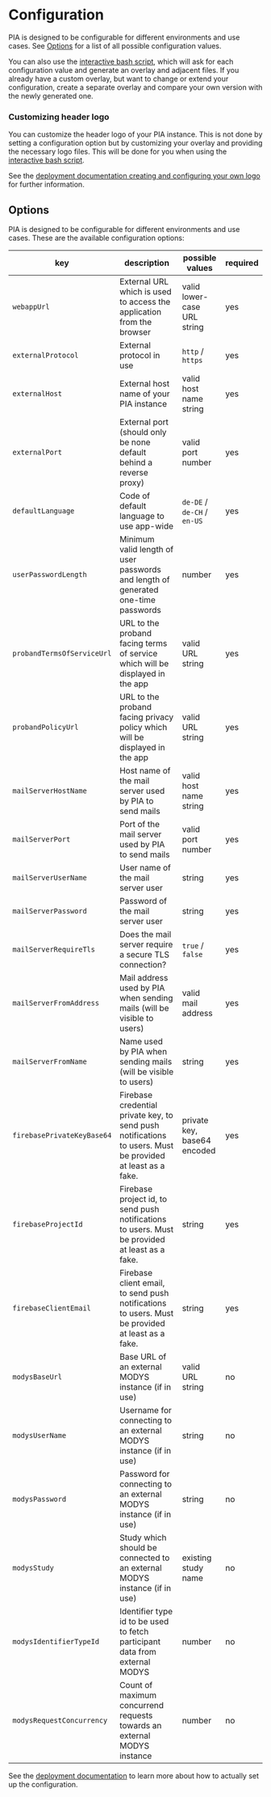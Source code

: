 # Configuration

PIA is designed to be configurable for different environments and use cases. See [Options](#options) for a list of all
possible configuration values.

You can also use the [interactive bash script](deployment.md#preparation), which will ask for each configuration value and
generate an overlay and adjacent files. If you already have a custom overlay, but want to change or extend your
configuration, create a separate overlay and compare your own version with the newly generated one.

### Customizing header logo

You can customize the header logo of your PIA instance. This is not done by setting a configuration option but by
customizing your overlay and providing the necessary logo files.
This will be done for you when using the [interactive bash script](deployment.md#preparation).

See the [deployment documentation creating and configuring your own logo](deployment.md#customizing-header-logo) for
further information.

## Options

PIA is designed to be configurable for different environments and use cases. These are the available configuration options:

| key                        | description                                                                                                | possible values             | required |
| -------------------------- | ---------------------------------------------------------------------------------------------------------- | --------------------------- | -------- |
| `webappUrl`                | External URL which is used to access the application from the browser                                      | valid lower-case URL string | yes      |
| `externalProtocol`         | External protocol in use                                                                                   | `http` / `https`            | yes      |
| `externalHost`             | External host name of your PIA instance                                                                    | valid host name string      | yes      |
| `externalPort`             | External port (should only be none default behind a reverse proxy)                                         | valid port number           | yes      |
| `defaultLanguage`          | Code of default language to use app-wide                                                                   | `de-DE` / `de-CH` / `en-US` | yes      |
| `userPasswordLength`       | Minimum valid length of user passwords and length of generated one-time passwords                          | number                      | yes      |
| `probandTermsOfServiceUrl` | URL to the proband facing terms of service which will be displayed in the app                              | valid URL string            | yes      |
| `probandPolicyUrl`         | URL to the proband facing privacy policy which will be displayed in the app                                | valid URL string            | yes      |
| `mailServerHostName`       | Host name of the mail server used by PIA to send mails                                                     | valid host name string      | yes      |
| `mailServerPort`           | Port of the mail server used by PIA to send mails                                                          | valid port number           | yes      |
| `mailServerUserName`       | User name of the mail server user                                                                          | string                      | yes      |
| `mailServerPassword`       | Password of the mail server user                                                                           | string                      | yes      |
| `mailServerRequireTls`     | Does the mail server require a secure TLS connection?                                                      | `true` / `false`            | yes      |
| `mailServerFromAddress`    | Mail address used by PIA when sending mails (will be visible to users)                                     | valid mail address          | yes      |
| `mailServerFromName`       | Name used by PIA when sending mails (will be visible to users)                                             | string                      | yes      |
| `firebasePrivateKeyBase64` | Firebase credential private key, to send push notifications to users. Must be provided at least as a fake. | private key, base64 encoded | yes      |
| `firebaseProjectId`        | Firebase project id, to send push notifications to users. Must be provided at least as a fake.             | string                      | yes      |
| `firebaseClientEmail`      | Firebase client email, to send push notifications to users. Must be provided at least as a fake.           | string                      | yes      |
| `modysBaseUrl`             | Base URL of an external MODYS instance (if in use)                                                         | valid URL string            | no       |
| `modysUserName`            | Username for connecting to an external MODYS instance (if in use)                                          | string                      | no       |
| `modysPassword`            | Password for connecting to an external MODYS instance (if in use)                                          | string                      | no       |
| `modysStudy`               | Study which should be connected to an external MODYS instance (if in use)                                  | existing study name         | no       |
| `modysIdentifierTypeId`    | Identifier type id to be used to fetch participant data from external MODYS                                | number                      | no       |
| `modysRequestConcurrency`  | Count of maximum concurrend requests towards an external MODYS instance                                    | number                      | no       |

See the [deployment documentation](deployment.md) to learn more about how to actually set up the configuration.
